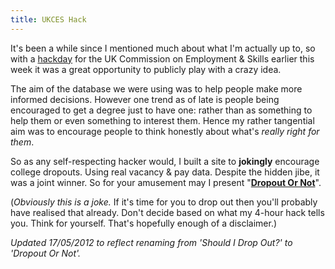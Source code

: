 ```yaml
---
title: UKCES Hack
---
```

It's been a while since I mentioned much about what I'm actually up to, so with a [hackday](http://rewiredstate.org/events/ukces-db-hack) for the UK Commission on Employment & Skills earlier this week it was a great opportunity to publicly play with a crazy idea.
<!--more-->

The aim of the database we were using was to help people make more informed decisions. However one trend as of late is people being encouraged to get a degree just to have one: rather than as something to help them or even something to interest them. Hence my rather tangential aim was to encourage people to think honestly about what's *really right for them*.

So as any self-respecting hacker would, I built a site to **jokingly** encourage college dropouts. Using real vacancy & pay data. Despite the hidden jibe, it was a joint winner. So for your amusement may I present "**[Dropout Or Not](http://dropoutornot.com)**".

(*Obviously this is a joke.* If it's time for you to drop out then you'll probably have realised that already. Don't decide based on what my 4-hour hack tells you. Think for yourself. That's hopefully enough of a disclaimer.)

*Updated 17/05/2012 to reflect renaming from 'Should I Drop Out?' to 'Dropout Or Not'.*
